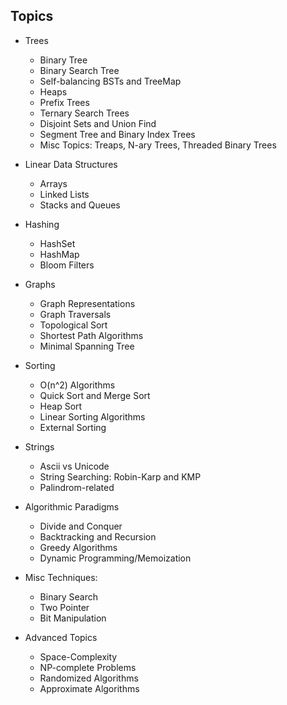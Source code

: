 Topics
----
* Trees
  * Binary Tree
  * Binary Search Tree
  * Self-balancing BSTs and TreeMap
  * Heaps
  * Prefix Trees
  * Ternary Search Trees
  * Disjoint Sets and Union Find
  * Segment Tree and Binary Index Trees
  * Misc Topics: Treaps, N-ary Trees, Threaded Binary Trees

* Linear Data Structures
  * Arrays
  * Linked Lists
  * Stacks and Queues

* Hashing
  * HashSet
  * HashMap
  * Bloom Filters

* Graphs
  * Graph Representations
  * Graph Traversals
  * Topological Sort
  * Shortest Path Algorithms
  * Minimal Spanning Tree

* Sorting
  * O(n^2) Algorithms
  * Quick Sort and Merge Sort
  * Heap Sort
  * Linear Sorting Algorithms
  * External Sorting

* Strings
  * Ascii vs Unicode
  * String Searching: Robin-Karp and KMP
  * Palindrom-related

* Algorithmic Paradigms
  * Divide and Conquer
  * Backtracking and Recursion
  * Greedy Algorithms
  * Dynamic Programming/Memoization

* Misc Techniques:
  * Binary Search
  * Two Pointer
  * Bit Manipulation

* Advanced Topics
  * Space-Complexity
  * NP-complete Problems
  * Randomized Algorithms
  * Approximate Algorithms
